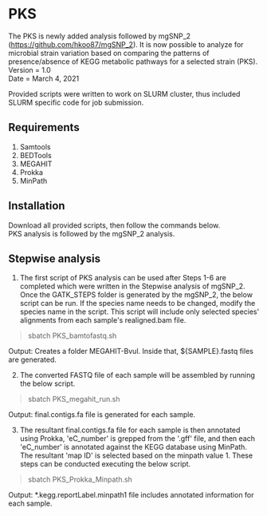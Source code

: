 # PKS
The PKS is newly added analysis followed by mgSNP_2 (https://github.com/hkoo87/mgSNP_2). It is now possible to analyze for microbial strain variation based on comparing the patterns of presence/absence of KEGG metabolic pathways for a selected strain (PKS). \
Version = 1.0 \
Date = March 4, 2021 

Provided scripts were written to work on SLURM cluster, thus included SLURM specific code for job submission.

Requirements
------------
1. Samtools
2. BEDTools
3. MEGAHIT
4. Prokka
5. MinPath

Installation
------------
Download all provided scripts, then follow the commands below. \
PKS analysis is followed by the mgSNP_2 analysis. 

Stepwise analysis
------------
1. The first script of PKS analysis can be used after Steps 1-6 are completed which were written in the Stepwise analysis of mgSNP_2. Once the GATK_STEPS folder is generated by the mgSNP_2, the below script can be run. If the species name needs to be changed, modify the species name in the script. This script will include only selected species' alignments from each sample's realigned.bam file.

>sbatch PKS_bamtofastq.sh

Output: Creates a folder MEGAHIT-Bvul. Inside that, ${SAMPLE}.fastq files are generated.

2. The converted FASTQ file of each sample will be assembled by running the below script. 

>sbatch PKS_megahit_run.sh

Output: final.contigs.fa file is generated for each sample.

3. The resultant final.contigs.fa file for each sample is then annotated using Prokka, 'eC_number' is grepped from the '.gff' file, and then each 'eC_number' is annotated against the KEGG database using MinPath. The resultant 'map ID' is selected based on the minpath value 1. These steps can be conducted executing the below script. 

>sbatch PKS_Prokka_Minpath.sh

Output: *.kegg.reportLabel.minpath1 file includes annotated information for each sample. 






